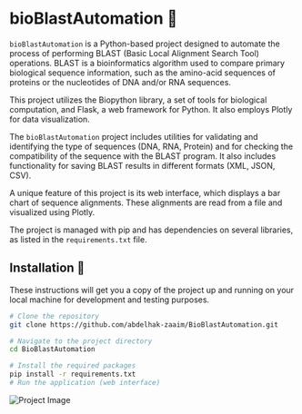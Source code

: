 # bioBlastAutomation :rocket:

`bioBlastAutomation` is a Python-based project designed to automate the process of performing BLAST (Basic Local Alignment Search Tool) operations. BLAST is a bioinformatics algorithm used to compare primary biological sequence information, such as the amino-acid sequences of proteins or the nucleotides of DNA and/or RNA sequences.

This project utilizes the Biopython library, a set of tools for biological computation, and Flask, a web framework for Python. It also employs Plotly for data visualization.

The `bioBlastAutomation` project includes utilities for validating and identifying the type of sequences (DNA, RNA, Protein) and for checking the compatibility of the sequence with the BLAST program. It also includes functionality for saving BLAST results in different formats (XML, JSON, CSV).

A unique feature of this project is its web interface, which displays a bar chart of sequence alignments. These alignments are read from a file and visualized using Plotly.

The project is managed with pip and has dependencies on several libraries, as listed in the `requirements.txt` file.



## Installation :wrench:

These instructions will get you a copy of the project up and running on your local machine for development and testing purposes.

```bash
# Clone the repository
git clone https://github.com/abdelhak-zaaim/BioBlastAutomation.git

# Navigate to the project directory
cd BioBlastAutomation

# Install the required packages
pip install -r requirements.txt
# Run the application (web interface) 

```
![Project Image](https://fsdm.zaaim.me/src/images/Screenshot%202024-04-03%20at%2022.02.10.png)


